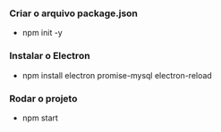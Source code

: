 ### Criar o arquivo package.json
- npm init -y

### Instalar o Electron
- npm install electron promise-mysql electron-reload

### Rodar o projeto
- npm start